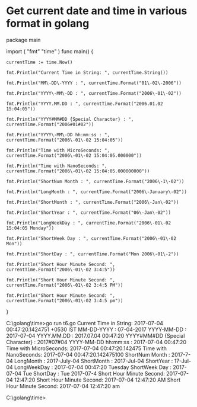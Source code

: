 # Get current date and time in various format in golang

package main

import (
    "fmt"
    "time"
)
func main() {

    currentTime := time.Now()

    fmt.Println("Current Time in String: ", currentTime.String())

    fmt.Println("MM\-DD\-YYYY : ", currentTime.Format("01\-02\-2006"))

    fmt.Println("YYYY\-MM\-DD : ", currentTime.Format("2006\-01\-02"))

    fmt.Println("YYYY.MM.DD : ", currentTime.Format("2006.01.02 15:04:05"))

    fmt.Println("YYYY#MM#DD {Special Character} : ", currentTime.Format("2006#01#02"))

    fmt.Println("YYYY\-MM\-DD hh:mm:ss : ", currentTime.Format("2006\-01\-02 15:04:05"))

    fmt.Println("Time with MicroSeconds: ", currentTime.Format("2006\-01\-02 15:04:05.000000"))

    fmt.Println("Time with NanoSeconds: ", currentTime.Format("2006\-01\-02 15:04:05.000000000"))

    fmt.Println("ShortNum Month : ", currentTime.Format("2006\-1\-02"))

    fmt.Println("LongMonth : ", currentTime.Format("2006\-January\-02"))

    fmt.Println("ShortMonth : ", currentTime.Format("2006\-Jan\-02"))

    fmt.Println("ShortYear : ", currentTime.Format("06\-Jan\-02"))

    fmt.Println("LongWeekDay : ", currentTime.Format("2006\-01\-02 15:04:05 Monday"))

    fmt.Println("ShortWeek Day : ", currentTime.Format("2006\-01\-02 Mon"))

    fmt.Println("ShortDay : ", currentTime.Format("Mon 2006\-01\-2"))

    fmt.Println("Short Hour Minute Second: ", currentTime.Format("2006\-01\-02 3:4:5"))

    fmt.Println("Short Hour Minute Second: ", currentTime.Format("2006\-01\-02 3:4:5 PM"))

    fmt.Println("Short Hour Minute Second: ", currentTime.Format("2006\-01\-02 3:4:5 pm"))
}

C:\\golang\\time>go run t6.go
Current Time in String: 2017\-07\-04 00:47:20.1424751 +0530 IST
MM\-DD\-YYYY : 07\-04\-2017
YYYY\-MM\-DD : 2017\-07\-04
YYYY.MM.DD : 2017.07.04 00:47:20
YYYY#MM#DD {Special Character} : 2017#07#04
YYYY\-MM\-DD hh:mm:ss : 2017\-07\-04 00:47:20
Time with MicroSeconds: 2017\-07\-04 00:47:20.142475
Time with NanoSeconds: 2017\-07\-04 00:47:20.142475100
ShortNum Month : 2017\-7\-04
LongMonth : 2017\-July\-04
ShortMonth : 2017\-Jul\-04
ShortYear : 17\-Jul\-04
LongWeekDay : 2017\-07\-04 00:47:20 Tuesday
ShortWeek Day : 2017\-07\-04 Tue
ShortDay : Tue 2017\-07\-4
Short Hour Minute Second: 2017\-07\-04 12:47:20
Short Hour Minute Second: 2017\-07\-04 12:47:20 AM
Short Hour Minute Second: 2017\-07\-04 12:47:20 am

C:\\golang\\time>
